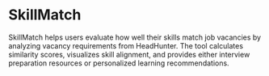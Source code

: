 # SkillMatch
SkillMatch helps users evaluate how well their skills match job vacancies by analyzing vacancy requirements from HeadHunter. The tool calculates similarity scores, visualizes skill alignment, and provides either interview preparation resources or personalized learning recommendations.
